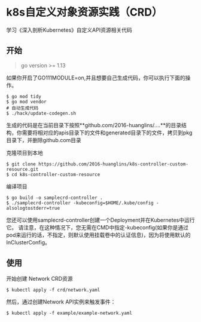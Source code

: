 # k8s自定义对象资源实践（CRD）

学习《深入剖析Kubernetes》自定义API资源相关代码

## 开始
> go version >= 1.13

如果你开启了GO111MODULE=on,并且想要自己生成代码，你可以执行下面的操作。
```shell script
$ go mod tidy
$ go mod vendor
# 自动生成代码
$ ./hack/update-codegen.sh
```

生成的代码是在当前目录下按照**github.com/2016-huanglins/....**的目录结构，你需要将相对应的apis目录下的文件和generated目录下的文件，拷贝到pkg目录下，并删除github.com目录


克隆项目到本地
```shell script
$ git clone https://github.com/2016-huanglins/k8s-controller-custom-resource.git
$ cd k8s-controller-custom-resource
```

编译项目
```shell script
$ go build -o samplecrd-controller .
$ ./samplecrd-controller -kubeconfig=$HOME/.kube/config -alsologtostderr=true
```
您还可以使用samplecrd-controller创建一个Deployment并在Kubernetes中运行它。
请注意，在这种情况下，您无需在CMD中指定-kubeconfig(如果你是通过pod来运行的话，不指定，则默认使用挂载卷中的认证信息)，因为将使用默认的InClusterConfig。

## 使用
开始创建 Network CRD资源
```shell script
$ kubectl apply -f crd/network.yaml
```

然后，通过创建Network API实例来触发事件：
```shell script
$ kubectl apply -f example/example-network.yaml
```
